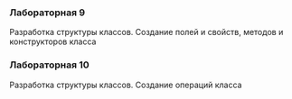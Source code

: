 ### Лабораторная 9
Разработка структуры классов. Создание полей и свойств, методов и конструкторов класса

### Лабораторная 10
Разработка структуры классов. Создание операций класса
